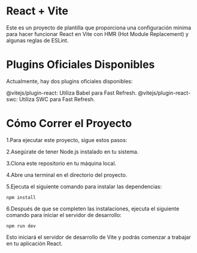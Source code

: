 # React + Vite

Este es un proyecto de plantilla que proporciona una configuración mínima para hacer funcionar React en Vite con HMR (Hot Module Replacement) y algunas reglas de ESLint.

# Plugins Oficiales Disponibles
Actualmente, hay dos plugins oficiales disponibles:

@vitejs/plugin-react: Utiliza Babel para Fast Refresh.
@vitejs/plugin-react-swc: Utiliza SWC para Fast Refresh.

# Cómo Correr el Proyecto

1.Para ejecutar este proyecto, sigue estos pasos:

2.Asegúrate de tener Node.js instalado en tu sistema.

3.Clona este repositorio en tu máquina local.

4.Abre una terminal en el directorio del proyecto.

5.Ejecuta el siguiente comando para instalar las dependencias:

    npm install

6.Después de que se completen las instalaciones, ejecuta el siguiente comando para iniciar el servidor de desarrollo:

    npm run dev

Esto iniciará el servidor de desarrollo de Vite y podrás comenzar a trabajar en tu aplicación React.